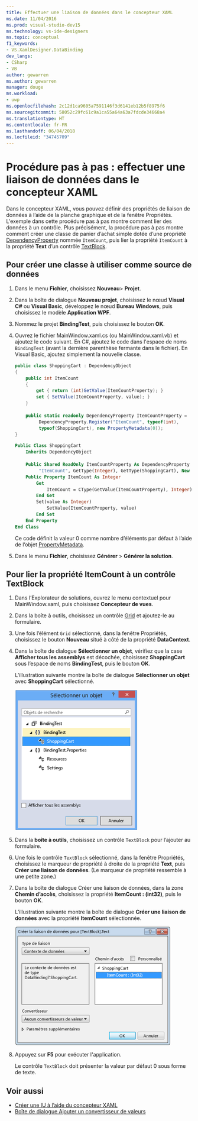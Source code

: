 ```yaml
---
title: Effectuer une liaison de données dans le concepteur XAML
ms.date: 11/04/2016
ms.prod: visual-studio-dev15
ms.technology: vs-ide-designers
ms.topic: conceptual
f1_keywords:
- VS.XamlDesigner.DataBinding
dev_langs:
- CSharp
- VB
author: gewarren
ms.author: gewarren
manager: douge
ms.workload:
- uwp
ms.openlocfilehash: 2c12d1ca9605a7591146f3d6141eb12b5f8975f6
ms.sourcegitcommit: 58052c29fc61c9a1ca55a64a63a7fdcde34668a4
ms.translationtype: HT
ms.contentlocale: fr-FR
ms.lasthandoff: 06/04/2018
ms.locfileid: "34745709"
---
```

# <a name="walkthrough-bind-to-data-in-xaml-designer"></a>Procédure pas à pas : effectuer une liaison de données dans le concepteur XAML

Dans le concepteur XAML, vous pouvez définir des propriétés de liaison de données à l’aide de la planche graphique et de la fenêtre Propriétés. L'exemple dans cette procédure pas à pas montre comment lier des données à un contrôle. Plus précisément, la procédure pas à pas montre comment créer une classe de panier d’achat simple dotée d’une propriété [DependencyProperty](/uwp/api/Windows.UI.Xaml.DependencyProperty) nommée `ItemCount`, puis lier la propriété `ItemCount` à la propriété **Text** d’un contrôle [TextBlock](/uwp/api/Windows.UI.Xaml.Controls.TextBlock).

## <a name="to-create-a-class-to-use-as-a-data-source"></a>Pour créer une classe à utiliser comme source de données

1. Dans le menu **Fichier**, choisissez **Nouveau**> **Projet**.

1. Dans la boîte de dialogue **Nouveau projet**, choisissez le nœud **Visual C#** ou **Visual Basic**, développez le nœud **Bureau Windows**, puis choisissez le modèle **Application WPF**.

1. Nommez le projet **BindingTest**, puis choisissez le bouton **OK**.

1. Ouvrez le fichier MainWindow.xaml.cs (ou MainWindow.xaml.vb) et ajoutez le code suivant. En C#, ajoutez le code dans l'espace de noms `BindingTest` (avant la dernière parenthèse fermante dans le fichier). En Visual Basic, ajoutez simplement la nouvelle classe.

   ```csharp
   public class ShoppingCart : DependencyObject
   {
       public int ItemCount
       {
           get { return (int)GetValue(ItemCountProperty); }
           set { SetValue(ItemCountProperty, value); }
       }

       public static readonly DependencyProperty ItemCountProperty =
            DependencyProperty.Register("ItemCount", typeof(int),
            typeof(ShoppingCart), new PropertyMetadata(0));
   }
   ```

   ```vb
   Public Class ShoppingCart
       Inherits DependencyObject

       Public Shared ReadOnly ItemCountProperty As DependencyProperty = DependencyProperty.Register(
            "ItemCount", GetType(Integer), GetType(ShoppingCart), New PropertyMetadata(0))
       Public Property ItemCount As Integer
           Get
               ItemCount = CType(GetValue(ItemCountProperty), Integer)
           End Get
           Set(value As Integer)
               SetValue(ItemCountProperty, value)
           End Set
       End Property
   End Class
   ```

   Ce code définit la valeur 0 comme nombre d’éléments par défaut à l’aide de l’objet [PropertyMetadata](/uwp/api/Windows.UI.Xaml.PropertyMetadata).

1. Dans le menu **Fichier**, choisissez **Générer** > **Générer la solution**.

## <a name="to-bind-the-itemcount-property-to-a-textblock-control"></a>Pour lier la propriété ItemCount à un contrôle TextBlock

1. Dans l’Explorateur de solutions, ouvrez le menu contextuel pour MainWindow.xaml, puis choisissez **Concepteur de vues**.

1. Dans la boîte à outils, choisissez un contrôle [Grid](/uwp/api/Windows.UI.Xaml.Controls.Grid) et ajoutez-le au formulaire.

1. Une fois l’élément `Grid` sélectionné, dans la fenêtre Propriétés, choisissez le bouton **Nouveau** situé à côté de la propriété **DataContext**.

1. Dans la boîte de dialogue **Sélectionner un objet**, vérifiez que la case **Afficher tous les assemblys** est décochée, choisissez **ShoppingCart** sous l’espace de noms **BindingTest**, puis le bouton **OK**.

     L’illustration suivante montre la boîte de dialogue **Sélectionner un objet** avec **ShoppingCart** sélectionné.

     ![Boîte de dialogue Sélectionner un objet](../designers/media/blendselectobject.png)

1. Dans la **boîte à outils**, choisissez un contrôle `TextBlock` pour l’ajouter au formulaire.

1. Une fois le contrôle `TextBlock` sélectionné, dans la fenêtre Propriétés, choisissez le marqueur de propriété à droite de la propriété **Text**, puis **Créer une liaison de données**. (Le marqueur de propriété ressemble à une petite zone.)

1. Dans la boîte de dialogue Créer une liaison de données, dans la zone **Chemin d’accès**, choisissez la propriété **ItemCount : (int32)**, puis le bouton **OK**.

     L’illustration suivante montre la boîte de dialogue **Créer une liaison de données** avec la propriété **ItemCount** sélectionnée.

     ![Boîte de dialogue Créer une liaison de données](../designers/media/xaml_create_data_binding.png)

1. Appuyez sur **F5** pour exécuter l'application.

     Le contrôle `TextBlock` doit présenter la valeur par défaut 0 sous forme de texte.

## <a name="see-also"></a>Voir aussi

- [Créer une IU à l’aide du concepteur XAML](../designers/creating-a-ui-by-using-xaml-designer-in-visual-studio.md)
- [Boîte de dialogue Ajouter un convertisseur de valeurs](https://msdn.microsoft.com/c5f3d110-a541-4b55-8bca-928f77778af8)